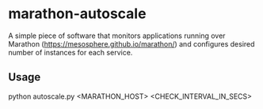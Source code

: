 # marathon-autoscale
A simple piece of software that monitors applications running over Marathon (https://mesosphere.github.io/marathon/) and configures desired number of instances for each service.

## Usage

python autoscale.py <MARATHON_HOST> <CHECK_INTERVAL_IN_SECS>
